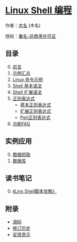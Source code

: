 # [Linux Shell 编程]()

作者：[木名](https://github.com/mumingv) (木名)

授权：<a rel="license" href="http://creativecommons.org/licenses/by-nc/4.0/">署名-非商用许可证</a>

## 目录
0. [前言](#README)
0. [示例汇总](#docs/demo_total)
0. [Linux 命令示例](#docs/command)
0. [Shell 基本语法](#docs/syntax)
0. [Shell 扩展语法](#docs/syntax_ex)
0. [正则表达式](#docs/regex)
    - [基本正则表达式](#docs/regex_basic)
    - [扩展正则表达式](#docs/regex_extended)
    - [Perl正则表达式](#docs/regex_perl)
0. [功能FAQ](#docs/funcpoint_faq)


## 实例应用
0. [数据抓取](#docs/demo_datacrawl)
0. [数据库](#docs/demo_database)


## 读书笔记
0. [《Linx Shell脚本攻略》](#docs/book_scripting_cookbook)


## 附录 
- [源码](https://github.com/mumingv/shelltutorial)
- [修订历史](https://github.com/mumingv/shelltutorial/commits/master)
- [反馈意见](https://github.com/mumingv/shelltutorial/issues)

